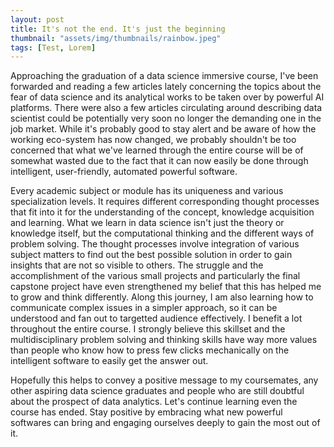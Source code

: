 ```yaml
---
layout: post
title: It's not the end. It's just the beginning
thumbnail: "assets/img/thumbnails/rainbow.jpeg"
tags: [Test, Lorem]
---
```


  Approaching the graduation of a data science immersive course, I've been forwarded and reading a few articles lately concerning the topics about the fear of data science and its analytical works to be taken over by powerful AI platforms. There were also a few articles circulating around describing data scientist could be potentially very soon no longer the demanding one in the job market. While it's probably good to stay alert and be aware of how the working eco-system has now changed, we probably shouldn't be too concerned that what we've learned through the entire course will be of somewhat wasted due to the fact that it can now easily be done through intelligent, user-friendly, automated powerful software. 

  Every academic subject or module has its uniqueness and various specialization levels. It requires different corresponding thought processes that fit into it for the understanding of the concept, knowledge acquisition and learning. What we learn in data science isn't just the theory or knowledge itself, but the computational thinking and the different ways of problem solving. The thought processes involve integration of various subject matters to find out the best possible solution in order to gain insights that are not so visible to others. The struggle and the accomplishment of the various small projects and particularly the final capstone project have even strengthened my belief that this has helped me to grow and think differently. Along this journey, I am also learning how to communicate complex issues in a simpler approach, so it can be understood and fan out to targetted audience effectively. I benefit a lot throughout the entire course. I strongly believe this skillset and the multidisciplinary problem solving and thinking skills have way more values than people who know how to press few clicks mechanically on the intelligent software to easily get the answer out.

  Hopefully this helps to convey a positive message to my coursemates, any other aspiring data science graduates and people who are still doubtful about the prospect of data analytics. Let's continue learning even the course has ended. Stay positive by embracing what new powerful softwares can bring and engaging ourselves deeply to gain the most out of it.

